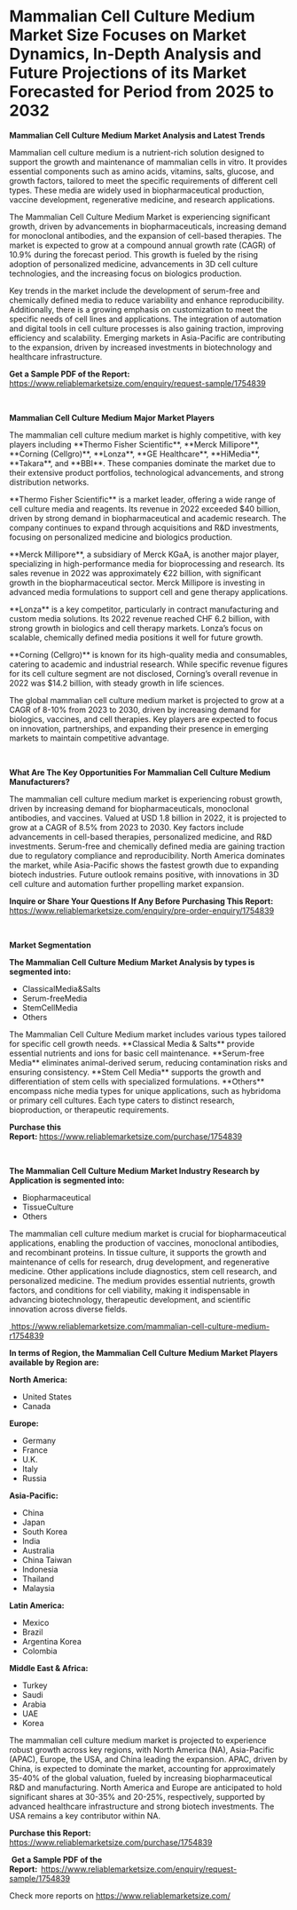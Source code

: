 <p><h1>Mammalian Cell Culture Medium Market Size Focuses on Market Dynamics, In-Depth Analysis and Future Projections of its Market Forecasted for Period from 2025 to 2032</h1></p><p><strong>Mammalian Cell Culture Medium Market Analysis and Latest Trends</strong></p>
<p><p>Mammalian cell culture medium is a nutrient-rich solution designed to support the growth and maintenance of mammalian cells in vitro. It provides essential components such as amino acids, vitamins, salts, glucose, and growth factors, tailored to meet the specific requirements of different cell types. These media are widely used in biopharmaceutical production, vaccine development, regenerative medicine, and research applications.</p><p>The Mammalian Cell Culture Medium Market is experiencing significant growth, driven by advancements in biopharmaceuticals, increasing demand for monoclonal antibodies, and the expansion of cell-based therapies. The market is expected to grow at a compound annual growth rate (CAGR) of 10.9% during the forecast period. This growth is fueled by the rising adoption of personalized medicine, advancements in 3D cell culture technologies, and the increasing focus on biologics production.</p><p>Key trends in the market include the development of serum-free and chemically defined media to reduce variability and enhance reproducibility. Additionally, there is a growing emphasis on customization to meet the specific needs of cell lines and applications. The integration of automation and digital tools in cell culture processes is also gaining traction, improving efficiency and scalability. Emerging markets in Asia-Pacific are contributing to the expansion, driven by increased investments in biotechnology and healthcare infrastructure.</p></p>
<p><strong>Get a Sample PDF of the Report:&nbsp;</strong> <a href="https://www.reliablemarketsize.com/enquiry/request-sample/1754839?utm_campaign=2124&utm_medium=2&utm_source=Github&utm_content=ia&utm_term=25012025&utm_id=mammalian-cell-culture-medium">https://www.reliablemarketsize.com/enquiry/request-sample/1754839</a></p>
<p>&nbsp;</p>
<p><strong>Mammalian Cell Culture Medium Major Market Players</strong></p>
<p><p>The mammalian cell culture medium market is highly competitive, with key players including **Thermo Fisher Scientific**, **Merck Millipore**, **Corning (Cellgro)**, **Lonza**, **GE Healthcare**, **HiMedia**, **Takara**, and **BBI**. These companies dominate the market due to their extensive product portfolios, technological advancements, and strong distribution networks.</p><p>**Thermo Fisher Scientific** is a market leader, offering a wide range of cell culture media and reagents. Its revenue in 2022 exceeded $40 billion, driven by strong demand in biopharmaceutical and academic research. The company continues to expand through acquisitions and R&D investments, focusing on personalized medicine and biologics production.</p><p>**Merck Millipore**, a subsidiary of Merck KGaA, is another major player, specializing in high-performance media for bioprocessing and research. Its sales revenue in 2022 was approximately €22 billion, with significant growth in the biopharmaceutical sector. Merck Millipore is investing in advanced media formulations to support cell and gene therapy applications.</p><p>**Lonza** is a key competitor, particularly in contract manufacturing and custom media solutions. Its 2022 revenue reached CHF 6.2 billion, with strong growth in biologics and cell therapy markets. Lonza’s focus on scalable, chemically defined media positions it well for future growth.</p><p>**Corning (Cellgro)** is known for its high-quality media and consumables, catering to academic and industrial research. While specific revenue figures for its cell culture segment are not disclosed, Corning’s overall revenue in 2022 was $14.2 billion, with steady growth in life sciences.</p><p>The global mammalian cell culture medium market is projected to grow at a CAGR of 8-10% from 2023 to 2030, driven by increasing demand for biologics, vaccines, and cell therapies. Key players are expected to focus on innovation, partnerships, and expanding their presence in emerging markets to maintain competitive advantage.</p></p>
<p>&nbsp;</p>
<p><strong>What Are The Key Opportunities For Mammalian Cell Culture Medium Manufacturers?</strong></p>
<p><p>The mammalian cell culture medium market is experiencing robust growth, driven by increasing demand for biopharmaceuticals, monoclonal antibodies, and vaccines. Valued at USD 1.8 billion in 2022, it is projected to grow at a CAGR of 8.5% from 2023 to 2030. Key factors include advancements in cell-based therapies, personalized medicine, and R&D investments. Serum-free and chemically defined media are gaining traction due to regulatory compliance and reproducibility. North America dominates the market, while Asia-Pacific shows the fastest growth due to expanding biotech industries. Future outlook remains positive, with innovations in 3D cell culture and automation further propelling market expansion.</p></p>
<p><strong>Inquire or Share Your Questions If Any Before Purchasing This Report:</strong> <a href="https://www.reliablemarketsize.com/enquiry/pre-order-enquiry/1754839?utm_campaign=2124&utm_medium=2&utm_source=Github&utm_content=ia&utm_term=25012025&utm_id=mammalian-cell-culture-medium">https://www.reliablemarketsize.com/enquiry/pre-order-enquiry/1754839</a></p>
<p>&nbsp;</p>
<p><strong>Market Segmentation</strong></p>
<p><strong>The Mammalian Cell Culture Medium Market Analysis by types is segmented into:</strong></p>
<p><ul><li>ClassicalMedia&Salts</li><li>Serum-freeMedia</li><li>StemCellMedia</li><li>Others</li></ul></p>
<p><p>The Mammalian Cell Culture Medium market includes various types tailored for specific cell growth needs. **Classical Media & Salts** provide essential nutrients and ions for basic cell maintenance. **Serum-free Media** eliminates animal-derived serum, reducing contamination risks and ensuring consistency. **Stem Cell Media** supports the growth and differentiation of stem cells with specialized formulations. **Others** encompass niche media types for unique applications, such as hybridoma or primary cell cultures. Each type caters to distinct research, bioproduction, or therapeutic requirements.</p></p>
<p><strong>Purchase this Report:&nbsp;</strong><a href="https://www.reliablemarketsize.com/purchase/1754839?utm_campaign=2124&utm_medium=2&utm_source=Github&utm_content=ia&utm_term=25012025&utm_id=mammalian-cell-culture-medium">https://www.reliablemarketsize.com/purchase/1754839</a></p>
<p>&nbsp;</p>
<p><strong>The Mammalian Cell Culture Medium Market Industry Research by Application is segmented into:</strong></p>
<p><ul><li>Biopharmaceutical</li><li>TissueCulture</li><li>Others</li></ul></p>
<p><p>The mammalian cell culture medium market is crucial for biopharmaceutical applications, enabling the production of vaccines, monoclonal antibodies, and recombinant proteins. In tissue culture, it supports the growth and maintenance of cells for research, drug development, and regenerative medicine. Other applications include diagnostics, stem cell research, and personalized medicine. The medium provides essential nutrients, growth factors, and conditions for cell viability, making it indispensable in advancing biotechnology, therapeutic development, and scientific innovation across diverse fields.</p></p>
<p><a href="https://www.reliablemarketsize.com/mammalian-cell-culture-medium-r1754839?utm_campaign=2124&utm_medium=2&utm_source=Github&utm_content=ia&utm_term=25012025&utm_id=mammalian-cell-culture-medium">&nbsp;https://www.reliablemarketsize.com/mammalian-cell-culture-medium-r1754839</a></p>
<p><strong>In terms of Region, the Mammalian Cell Culture Medium Market Players available by Region are:</strong></p>
<p>
    <p> <strong> North America: </strong>
        <ul>
            <li>United States</li>
            <li>Canada</li>
        </ul>
        </p> 
    <p> <strong> Europe: </strong>
        <ul>
            <li>Germany</li>
            <li>France</li>
            <li>U.K.</li>
            <li>Italy</li>
            <li>Russia</li>
        </ul>
        </p> 
    <p> <strong> Asia-Pacific: </strong>
        <ul>
            <li>China</li>
            <li>Japan</li>
            <li>South Korea</li>
            <li>India</li>
            <li>Australia</li>
            <li>China Taiwan</li>
            <li>Indonesia</li>
            <li>Thailand</li>
            <li>Malaysia</li>
        </ul>
        </p> 
    <p> <strong> Latin America: </strong>
        <ul>
            <li>Mexico</li>
            <li>Brazil</li>
            <li>Argentina Korea</li>
            <li>Colombia</li>
        </ul>
        </p> 
    <p> <strong> Middle East & Africa: </strong>
        <ul>
            <li>Turkey</li>
            <li>Saudi</li>
            <li>Arabia</li>
            <li>UAE</li>
            <li>Korea</li>
        </ul>
    </p>
    </p>
<p><p>The mammalian cell culture medium market is projected to experience robust growth across key regions, with North America (NA), Asia-Pacific (APAC), Europe, the USA, and China leading the expansion. APAC, driven by China, is expected to dominate the market, accounting for approximately 35-40% of the global valuation, fueled by increasing biopharmaceutical R&D and manufacturing. North America and Europe are anticipated to hold significant shares at 30-35% and 20-25%, respectively, supported by advanced healthcare infrastructure and strong biotech investments. The USA remains a key contributor within NA.</p></p>
<p><strong>Purchase this Report: </strong><a href="https://www.reliablemarketsize.com/purchase/1754839?utm_campaign=2124&utm_medium=2&utm_source=Github&utm_content=ia&utm_term=25012025&utm_id=mammalian-cell-culture-medium">https://www.reliablemarketsize.com/purchase/1754839</a></p>
<p>&nbsp;<strong>Get a Sample PDF of the Report:&nbsp;&nbsp;</strong><a href="https://www.reliablemarketsize.com/enquiry/request-sample/1754839?utm_campaign=2124&utm_medium=2&utm_source=Github&utm_content=ia&utm_term=25012025&utm_id=mammalian-cell-culture-medium">https://www.reliablemarketsize.com/enquiry/request-sample/1754839</a></p>
<p><strong></strong></p>
<p>Check more reports on <a href="https://www.reliablemarketsize.com/?utm_campaign=2124&utm_medium=2&utm_source=Github&utm_content=ia&utm_term=25012025&utm_id=mammalian-cell-culture-medium">https://www.reliablemarketsize.com/</a></p>